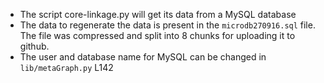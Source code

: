 - The script core-linkage.py will get its data from a MySQL database
- The data to regenerate the data is present in the `microdb270916.sql` file. The file was compressed and split into 8 chunks for uploading it to github.
- The user and database name for MySQL can be changed in `lib/metaGraph.py` L142
